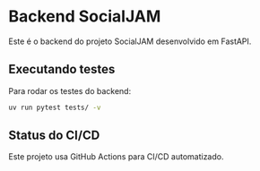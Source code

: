 # Backend SocialJAM

Este é o backend do projeto SocialJAM desenvolvido em FastAPI.

## Executando testes

Para rodar os testes do backend:

```bash
uv run pytest tests/ -v
```

## Status do CI/CD

Este projeto usa GitHub Actions para CI/CD automatizado.
